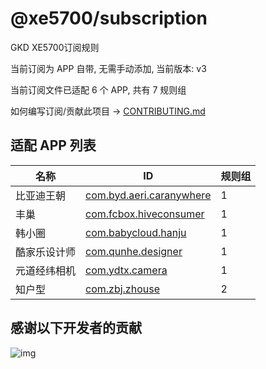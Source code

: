 # @xe5700/subscription

GKD XE5700订阅规则

当前订阅为 APP 自带, 无需手动添加, 当前版本: v3

当前订阅文件已适配 6 个 APP, 共有 7 规则组

如何编写订阅/贡献此项目 -> [CONTRIBUTING.md](./CONTRIBUTING.md)

## 适配 APP 列表

| 名称 | ID | 规则组 |
| - | - | - |
| 比亚迪王朝 | [com.byd.aeri.caranywhere](/docs/com.byd.aeri.caranywhere.md) | 1 |
| 丰巢 | [com.fcbox.hiveconsumer](/docs/com.fcbox.hiveconsumer.md) | 1 |
| 韩小圈 | [com.babycloud.hanju](/docs/com.babycloud.hanju.md) | 1 |
| 酷家乐设计师 | [com.qunhe.designer](/docs/com.qunhe.designer.md) | 1 |
| 元道经纬相机 | [com.ydtx.camera](/docs/com.ydtx.camera.md) | 1 |
| 知户型 | [com.zbj.zhouse](/docs/com.zbj.zhouse.md) | 2 |

## 感谢以下开发者的贡献

![img](https://contrib.rocks/image?repo=gkd-kit/subscription&_v=3)
